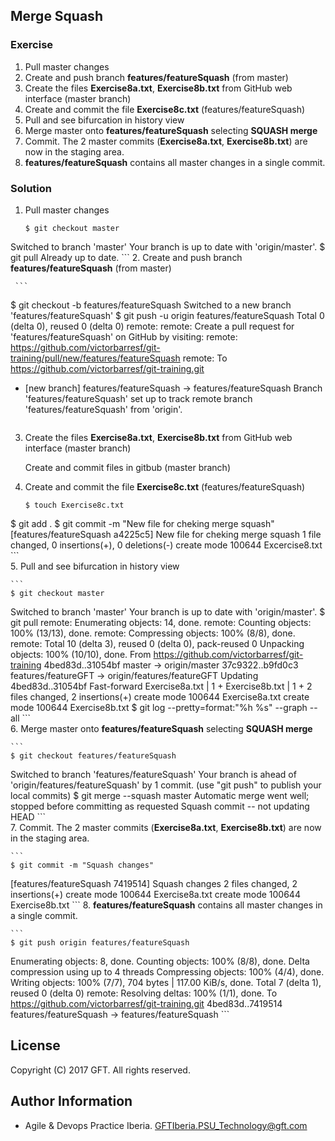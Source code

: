 ## Merge Squash

### Exercise

 1. Pull master changes  
 2. Create and push branch **features/featureSquash** (from master)  
 3. Create the files **Exercise8a.txt**, **Exercise8b.txt** from GitHub  web interface (master branch)  
 4. Create and commit the file **Exercise8c.txt** (features/featureSquash)  
 5. Pull and see bifurcation in history view  
 6. Merge master onto **features/featureSquash** selecting **SQUASH merge** 
 7. Commit. The 2 master commits (**Exercise8a.txt**, **Exercise8b.txt**) are now in the staging area.
 8. **features/featureSquash** contains all master changes in a single commit. 

### Solution

 1. Pull master changes  
 
    ```
    $ git checkout master
Switched to branch 'master'
Your branch is up to date with 'origin/master'.
$ git pull
Already up to date.
    ```
 2. Create and push branch **features/featureSquash** (from master)  
  
     ```
$ git checkout -b features/featureSquash
Switched to a new branch 'features/featureSquash'
$ git push -u origin features/featureSquash
Total 0 (delta 0), reused 0 (delta 0)
remote:
remote: Create a pull request for 'features/featureSquash' on GitHub by visiting:
remote:      https://github.com/victorbarresf/git-training/pull/new/features/featureSquash
remote:
To https://github.com/victorbarresf/git-training.git
 * [new branch]      features/featureSquash -> features/featureSquash
Branch 'features/featureSquash' set up to track remote branch 'features/featureSquash' from 'origin'.
     ```  
 3. Create the files **Exercise8a.txt**, **Exercise8b.txt** from GitHub  web interface (master branch)  
 
    Create and commit files in gitbub (master branch)  
 4. Create and commit the file **Exercise8c.txt** (features/featureSquash)  

    ```
    $ touch Exercise8c.txt
$ git add .
$ git commit -m "New file for cheking merge squash"
[features/featureSquash a4225c5] New file for cheking merge squash
 1 file changed, 0 insertions(+), 0 deletions(-)
 create mode 100644 Excercise8.txt
    ```  
 5. Pull and see bifurcation in history view  

    ```
    $ git checkout master
Switched to branch 'master'
Your branch is up to date with 'origin/master'.
$ git pull
remote: Enumerating objects: 14, done.
remote: Counting objects: 100% (13/13), done.
remote: Compressing objects: 100% (8/8), done.
remote: Total 10 (delta 3), reused 0 (delta 0), pack-reused 0
Unpacking objects: 100% (10/10), done.
From https://github.com/victorbarresf/git-training
   4bed83d..31054bf  master              -> origin/master
   37c9322..b9fd0c3  features/featureGFT -> origin/features/featureGFT
Updating 4bed83d..31054bf
Fast-forward
 Exercise8a.txt | 1 +
 Exercise8b.txt | 1 +
 2 files changed, 2 insertions(+)
 create mode 100644 Exercise8a.txt
 create mode 100644 Exercise8b.txt
$ git log --pretty=format:"%h %s" --graph --all
    ```  
 6. Merge master onto **features/featureSquash** selecting **SQUASH merge**  
 
    ```
    $ git checkout features/featureSquash
Switched to branch 'features/featureSquash'
Your branch is ahead of 'origin/features/featureSquash' by 1 commit.
  (use "git push" to publish your local commits)
$ git merge --squash master
Automatic merge went well; stopped before committing as requested
Squash commit -- not updating HEAD
    ```  
 7. Commit. The 2 master commits (**Exercise8a.txt**, **Exercise8b.txt**) are now in the staging area.

    ```
    $ git commit -m "Squash changes"
[features/featureSquash 7419514] Squash changes
 2 files changed, 2 insertions(+)
 create mode 100644 Exercise8a.txt
 create mode 100644 Exercise8b.txt
    ```
 8. **features/featureSquash** contains all master changes in a single commit.  

    ```
    $ git push origin features/featureSquash
Enumerating objects: 8, done.
Counting objects: 100% (8/8), done.
Delta compression using up to 4 threads
Compressing objects: 100% (4/4), done.
Writing objects: 100% (7/7), 704 bytes | 117.00 KiB/s, done.
Total 7 (delta 1), reused 0 (delta 0)
remote: Resolving deltas: 100% (1/1), done.
To https://github.com/victorbarresf/git-training.git
   4bed83d..7419514  features/featureSquash -> features/featureSquash
    ```

## License
Copyright (C) 2017 GFT. All rights reserved.

## Author Information
* Agile & Devops Practice Iberia. GFTIberia.PSU_Technology@gft.com
